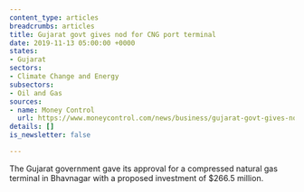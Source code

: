 ```yaml
---
content_type: articles
breadcrumbs: articles
title: Gujarat govt gives nod for CNG port terminal
date: 2019-11-13 05:00:00 +0000
states:
- Gujarat
sectors:
- Climate Change and Energy
subsectors:
- Oil and Gas
sources:
- name: Money Control
  url: https://www.moneycontrol.com/news/business/gujarat-govt-gives-nod-for-cng-port-terminal-at-bhavnagar-4624691.html
details: []
is_newsletter: false

---
```

The Gujarat government gave its approval for a compressed natural gas terminal in Bhavnagar with a proposed investment of $266.5 million.
